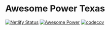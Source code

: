 # Awesome Power Texas

[![Netlify Status](https://api.netlify.com/api/v1/badges/9b045bd6-d3e6-4be6-a81d-3f27621f5275/deploy-status)](https://app.netlify.com/sites/awesomepower/deploys)
[![Awesome Power](https://img.shields.io/endpoint?url=https://dashboard.cypress.io/badge/simple/rkd3fe/main&style=flat&logo=cypress)](https://dashboard.cypress.io/projects/rkd3fe/runs)
[![codecov](https://codecov.io/gh/awesomepowertexas/awesomepower/branch/main/graph/badge.svg)](https://codecov.io/gh/awesomepowertexas/awesomepower)
